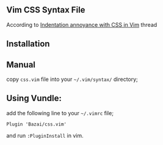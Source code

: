 Vim CSS Syntax File
------------

According to [Indentation annoyance with CSS in Vim](http://stackoverflow.com/questions/2519427/indentation-annoyance-with-css-in-vim)
thread


Installation
-------------

## Manual

copy `css.vim` file into your `~/.vim/syntax/` directory;

## Using Vundle:

add the following line to your `~/.vimrc` file;

```
Plugin 'Bazai/css.vim'
```

and run `:PluginInstall` in vim.
